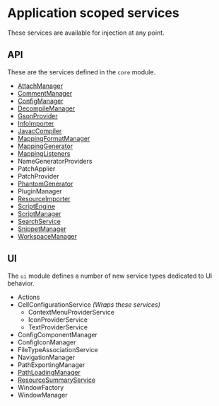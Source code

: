 # Application scoped services

These services are available for injection at any point.

## API

These are the services defined in the `core` module.

* [AttachManager](attachmanager.md)
* [CommentManager](commentmanager.md)
* [ConfigManager](configmanager.md)
* [DecompileManager](decompilemanager.md)
* [GsonProvider](gsonprovider.md)
* [InfoImporter](infoimporter.md)
* [JavacCompiler](javaccompiler.md)
* [MappingFormatManager](mappingformatmanager.md)
* [MappingGenerator](mappinggenerator.md)
* [MappingListeners](mappinglisteners.md)
* NameGeneratorProviders
* PatchApplier
* PatchProvider
* [PhantomGenerator](phantomgenerator.md)
* PluginManager
* [ResourceImporter](resourceimporter.md)
* [ScriptEngine](scriptengine.md)
* [ScriptManager](scriptmanager.md)
* [SearchService](searchservice.md)
* [SnippetManager](snippetmanager.md)
* [WorkspaceManager](workspacemanager.md)

## UI

The `ui` module defines a number of new service types dedicated to UI behavior.

* Actions
* CellConfigurationService _(Wraps these services)_
  * ContextMenuProviderService
  * IconProviderService
  * TextProviderService
* ConfigComponentManager
* ConfigIconManager
* FileTypeAssociationService
* NavigationManager
* PathExportingManager
* [PathLoadingManager](pathloadingmanager.md)
* [ResourceSummaryService](resourcesummaryservice.md)
* WindowFactory
* WindowManager